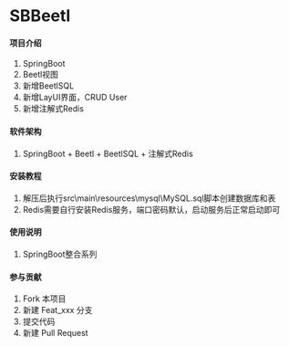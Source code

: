 # SBBeetl

#### 项目介绍

1. SpringBoot
2. Beetl视图
3. 新增BeetlSQL
4. 新增LayUI界面，CRUD User
5. 新增注解式Redis

#### 软件架构

1. SpringBoot + Beetl + BeetlSQL + 注解式Redis

#### 安装教程

1. 解压后执行src\main\resources\mysql\MySQL.sql脚本创建数据库和表
2. Redis需要自行安装Redis服务，端口密码默认，启动服务后正常启动即可

#### 使用说明

1. SpringBoot整合系列

#### 参与贡献

1. Fork 本项目
2. 新建 Feat_xxx 分支
3. 提交代码
4. 新建 Pull Request
